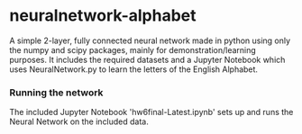 # neuralnetwork-alphabet

A simple 2-layer, fully connected neural network made in python using only the numpy and scipy packages, mainly for demonstration/learning purposes. It includes the required datasets and a Jupyter Notebook which uses NeuralNetwork.py to learn the letters of the English Alphabet.

### Running the network

 The included Jupyter Notebook 'hw6final-Latest.ipynb' sets up and runs the Neural Network on the included data.
